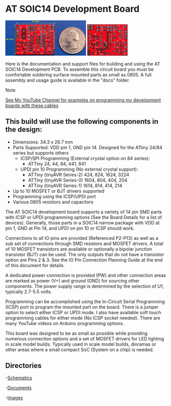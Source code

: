 # AT SOIC14 Development Board

<img src="img/ATSOIC14_r1_pcb_f.jpg" width="50%">
<img src="img/ATSOIC14_r1_pcb_b.jpg" width="25%">

Here is the documentation and support files for building and using the AT SOIC14 Development PCB. 
To assemble this circuit board you must be comfortable soldering surface mounted parts as small as 0805.
A full assembly and usage guide is available in the "docs" folder.
 
> [!NOTE]
> [See My YouTube Channel for examples on programming my development boards with these cables](https://www.youtube.com/@Johnny_Electronic/playlists)

## This build will use the following components in the design:

* Dimensions: 34.3 x 26.7 mm
* Parts Supported: VDD pin 1, GND pin 14. Designed for the ATtiny 24/84 series but supports others
   - ICSP/SPI Programming (External crystal option on 84 series):
     - ATTiny 24, 44, 84, 441, 841
   - UPDI pin 10 Programming (No external crystal support):
     - ATTiny (tinyAVR Series-2) 424, 824, 1624, 3224
     - ATTiny (tinyAVR Series-0) 1604, 804, 404, 204
     - ATTiny (tinyAVR Series-1) 1614, 814, 414, 214
* Up to 10 MOSFET or BJT drivers supported
* Programming using the ICSP/UPDI port
* Various 0805 resistors and capacitors

The AT SOIC14 development board supports a variety of 14 pin SMD parts with ICSP or UPDI programming options (See the Board Details for a list of devices). Generally, those parts in a SOIC14 narrow package with VDD at pin 1, GND at Pin 14, and UPDI on pin 10 or ICSP should work.  

Connections to all IO pins are provided (Referenced P2-P13) as well as a sub set of connections through SMD resistors and MOSFET drivers. A total of 10 MOSFET transistors are available or optionally a bipolar junction transistor (BJT) can be used. The only outputs that do not have a transistor option are Pins 2 & 3. See the IO Pin Connection Planning Guide at the end of this document for details.

A dedicated power connection is provided (PW) and other connection areas are marked as power (V+) and ground (GND) for sourcing other components. The power supply range is determined by the selection of U1, typically 2.7-5.5 volts. 

Programming can be accomplished using the In-Circuit Serial Programming (ICSP) port to program the mounted part on the board. There is a jumper option to select either ICSP or UPDI mode. I also have available soft touch programming cables for either mode (No ICSP socket needed). There are many YouTube videos on Arduino programming options.

This board was designed to be as small as possible while providing numerous connection options and a set of MOSFET drivers for LED lighting in scale model builds. Typically used in scale model builds, dioramas or other areas where a small compact SoC (System on a chip) is needed.


## Directories

-[Schematics](schematics/)

-[Documents](doc/)

-[Images](img/)






